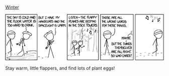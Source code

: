 [Winter](https://xkcd.com/1322)

![Winter](./random_comic.png)

Stay warm, little flappers, and find lots of plant eggs!

